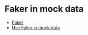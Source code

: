# Faker in mock data

- [Faker](https://www.npmjs.com/package/faker)
- [Use Faker in mock data](/demo/example_rest_folder/products/%23%7BproductCode%7D/GET/mock/faker.json#L4)
